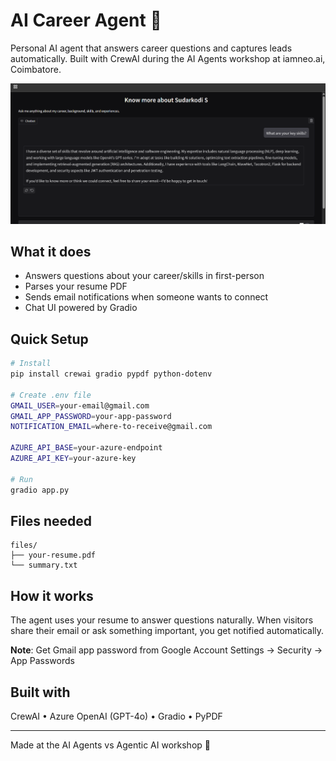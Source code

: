# AI Career Agent 🤖

Personal AI agent that answers career questions and captures leads automatically. Built with CrewAI during the AI Agents workshop at iamneo.ai, Coimbatore.

![output](image.png)

## What it does

- Answers questions about your career/skills in first-person
- Parses your resume PDF
- Sends email notifications when someone wants to connect
- Chat UI powered by Gradio

## Quick Setup

```bash
# Install
pip install crewai gradio pypdf python-dotenv

# Create .env file
GMAIL_USER=your-email@gmail.com
GMAIL_APP_PASSWORD=your-app-password
NOTIFICATION_EMAIL=where-to-receive@gmail.com

AZURE_API_BASE=your-azure-endpoint
AZURE_API_KEY=your-azure-key

# Run
gradio app.py
```

## Files needed

```
files/
├── your-resume.pdf
└── summary.txt
```

## How it works

The agent uses your resume to answer questions naturally. When visitors share their email or ask something important, you get notified automatically.

**Note**: Get Gmail app password from Google Account Settings → Security → App Passwords

## Built with

CrewAI • Azure OpenAI (GPT-4o) • Gradio • PyPDF

---

Made at the AI Agents vs Agentic AI workshop 🚀
